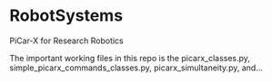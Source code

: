 # RobotSystems
PiCar-X for Research Robotics

The important working files in this repo is the picarx_classes.py, simple_picarx_commands_classes.py, picarx_simultaneity.py, and... 
